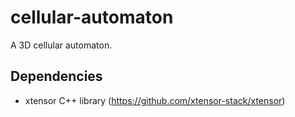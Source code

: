 # cellular-automaton
A 3D cellular automaton.

## Dependencies
* xtensor C++ library (https://github.com/xtensor-stack/xtensor)
